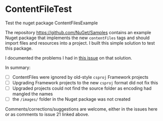 # ContentFileTest
Test the nuget package ContentFilesExample

The repository https://github.com/NuGet/Samples contains an example Nuget package that implements the new `contentFiles` tags 
and should import files and resources into a project. I built this simple solution to test this package.

I documented the problems I had in [this issue](https://github.com/NuGet/Samples/issues/21) on that solution.

In summary:
- [ ] ContentFiles were ignored by old-style `csproj` Framework projects
- [ ] Upgrading Framework projects to the new `csproj` format did not fix this
- [ ] Upgraded projects could not find the source folder as encoding had mangled the names
- [ ] the `/images/` folder in the Nuget package was not created

Comments/corrections/suggestions are welcome, either in the issues here or as comments to issue 21 linked above.



